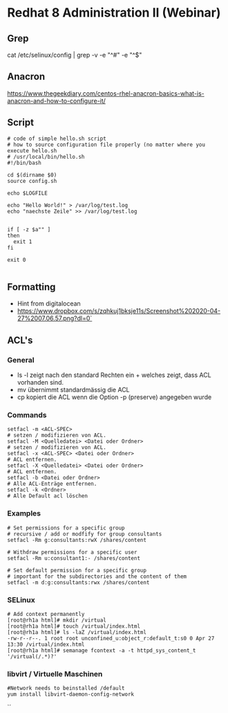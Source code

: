 # Redhat 8 Administration II (Webinar) 

## Grep ##

cat /etc/selinux/config | grep -v -e "^#" -e "^$"

## Anacron 

https://www.thegeekdiary.com/centos-rhel-anacron-basics-what-is-anacron-and-how-to-configure-it/

## Script 

```
# code of simple hello.sh script 
# how to source configuration file properly (no matter where you execute hello.sh
# /usr/local/bin/hello.sh 
#!/bin/bash

cd $(dirname $0)
source config.sh

echo $LOGFILE

echo "Hello World!" > /var/log/test.log
echo "naechste Zeile" >> /var/log/test.log


if [ -z $a"" ]
then
  exit 1
fi

exit 0


```

## Formatting 

- Hint from digitalocean 
- https://www.dropbox.com/s/zqhkuj1bksje11s/Screenshot%202020-04-27%2007.06.57.png?dl=0`

## ACL's 

### General 

- ls -l zeigt nach den standard Rechten ein + welches zeigt, dass ACL vorhanden sind.
- mv übernimmt standardmässig die ACL
- cp kopiert die ACL wenn die Option -p (preserve) angegeben wurde

### Commands

```
setfacl -m <ACL-SPEC>
# setzen / modifizieren von ACL.
setfacl -M <Quelledatei> <Datei oder Ordner>
# setzen / modifizieren von ACL.
setfacl -x <ACL-SPEC> <Datei oder Ordner>
# ACL entfernen.
setfacl -X <Quelledatei> <Datei oder Ordner>
# ACL entfernen.
setfacl -b <Datei oder Ordner>
# Alle ACL-Enträge entfernen.
setfacl -k <Ordner>
# Alle Default acl löschen
```

### Examples 

```
# Set permissions for a specific group 
# recursive / add or modfify for group consultants 
setfacl -Rm g:consultants:rwX /shares/content

# Withdraw permissions for a specific user 
setfacl -Rm u:consultant1:- /shares/content

# Set default permission for a specific group 
# important for the subdirectories and the content of them
setfacl -m d:g:consultants:rwx /shares/content

```

### SELinux 

```
# Add context permanently 
[root@rh1a html]# mkdir /virtual 
[root@rh1a html]# touch /virtual/index.html
[root@rh1a html]# ls -laZ /virtual/index.html 
-rw-r--r--. 1 root root unconfined_u:object_r:default_t:s0 0 Apr 27 13:30 /virtual/index.html
[root@rh1a html]# semanage fcontext -a -t httpd_sys_content_t '/virtual(/.*)?'
```

### libvirt / Virtuelle Maschinen 

```
#Network needs to beinstalled /default
yum install libvirt-daemon-config-network
```
`´

